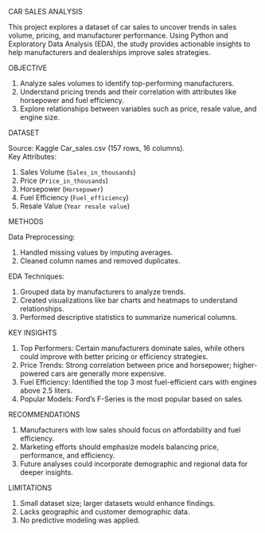 CAR SALES ANALYSIS

This project explores a dataset of car sales to uncover trends in sales volume, pricing, and manufacturer performance. Using Python and Exploratory Data Analysis (EDA), the study provides actionable insights to help manufacturers and dealerships improve sales strategies.

OBJECTIVE

1. Analyze sales volumes to identify top-performing manufacturers.  
2. Understand pricing trends and their correlation with attributes like horsepower and fuel efficiency.  
3. Explore relationships between variables such as price, resale value, and engine size.

DATASET

Source: Kaggle Car_sales.csv (157 rows, 16 columns).  
Key Attributes:  
1. Sales Volume (`Sales_in_thousands`)  
2. Price (`Price_in_thousands`)  
3. Horsepower (`Horsepower`)  
4. Fuel Efficiency (`Fuel_efficiency`)  
5. Resale Value (`Year resale value`)


METHODS

Data Preprocessing:  
1. Handled missing values by imputing averages.  
2. Cleaned column names and removed duplicates.

EDA Techniques:  
1. Grouped data by manufacturers to analyze trends.  
2. Created visualizations like bar charts and heatmaps to understand relationships.  
3. Performed descriptive statistics to summarize numerical columns.

KEY INSIGHTS
1. Top Performers: Certain manufacturers dominate sales, while others could improve with better pricing or efficiency strategies.  
2. Price Trends: Strong correlation between price and horsepower; higher-powered cars are generally more expensive.  
3. Fuel Efficiency: Identified the top 3 most fuel-efficient cars with engines above 2.5 liters.  
4. Popular Models: Ford’s F-Series is the most popular based on sales.

RECOMMENDATIONS

1. Manufacturers with low sales should focus on affordability and fuel efficiency.  
2. Marketing efforts should emphasize models balancing price, performance, and efficiency.  
3. Future analyses could incorporate demographic and regional data for deeper insights.

LIMITATIONS

1. Small dataset size; larger datasets would enhance findings.  
2. Lacks geographic and customer demographic data.  
3. No predictive modeling was applied.
